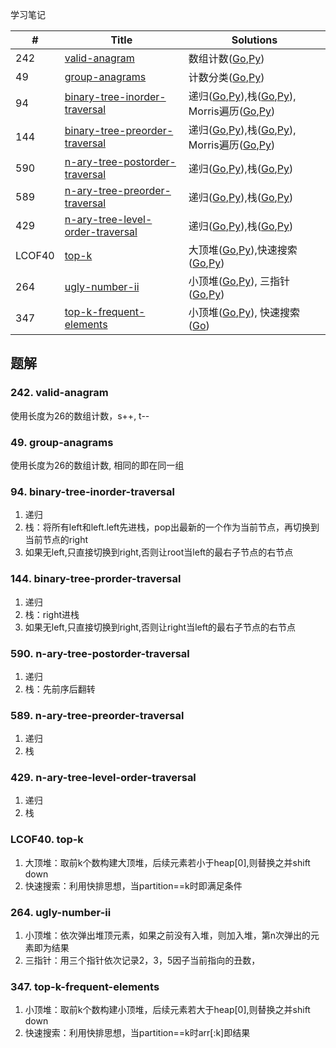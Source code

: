 学习笔记

|#|Title|Solutions|
|---|---|------|
|242|[valid-anagram](https://leetcode-cn.com/problems/anagram) | 数组计数([Go](242/valid_anagram.go),[Py](242/valid_anagram.py))|
|49|[group-anagrams](https://leetcode-cn.com/problems/group-anagrams) | 计数分类([Go](49/group_anagrams.go),[Py](49/group_anagrams.py))|
|94|[binary-tree-inorder-traversal](https://leetcode-cn.com/problems/binary-tree-inorder-traversal) | 递归([Go](94/binary_tree_inorder_traversal.go),[Py](94/binary_tree_inorder_traversal.py)),栈([Go](94/binary_tree_inorder_traversal2.go),[Py](94/binary_tree_inorder_traversal2.py)), Morris遍历([Go](94/binary_tree_inorder_traversal3.go),[Py](94/binary_tree_inorder_traversal3.py))|
|144|[binary-tree-preorder-traversal](https://leetcode-cn.com/problems/binary-tree-preorder-traversal) | 递归([Go](144/binary_tree_preorder_traversal.go),[Py](144/binary_tree_preorder_traversal.py)),栈([Go](144/binary_tree_preorder_traversal2.go),[Py](144/binary_tree_preorder_traversal2.py)), Morris遍历([Go](144/binary_tree_preorder_traversal3.go),[Py](144/binary_tree_preorder_traversal3.py))|
|590|[n-ary-tree-postorder-traversal](https://leetcode-cn.com/problems/n-ary-tree-postorder-traversal) | 递归([Go](590/n_ary_tree_postorder_traversal.go),[Py](590/n_ary_tree_postorder_traversal.go)),栈([Go](590/n_ary_tree_postorder_traversal2.go),[Py](590/n_ary_tree_postorder_traversal2.go))|
|589|[n-ary-tree-preorder-traversal](https://leetcode-cn.com/problems/n-ary-tree-preorder-traversal) | 递归([Go](589/n_ary_tree_preorder_traversal.go),[Py](589/n_ary_tree_preorder_traversal.go)),栈([Go](589/n_ary_tree_preorder_traversal2.go),[Py](589/n_ary_tree_preorder_traversal2.go))|
|429|[n-ary-tree-level-order-traversal](https://leetcode-cn.com/problems/n-ary-tree-level-order-traversal) | 递归([Go](429/n_ary_tree_level_order_traversal.go),[Py](429/n_ary_tree_level_order_traversal.py)),栈([Go](429/n_ary_tree_level_order_traversal2.go),[Py](429/n_ary_tree_level_order_traversal2.py))|
|LCOF40|[top-k](https://leetcode-cn.com/problems/zui-xiao-de-kge-shu-lcof/) | 大顶堆([Go](LCOF40/least_numbers.go),[Py](LCOF40/least_numbers.py)),快速搜索([Go](LCOF40/least_numbers2.go),[Py](LCOF40/least_numbers2.py))|
|264|[ugly-number-ii](https://leetcode-cn.com/problems/ugly-number-ii) | 小顶堆([Go](264/ugly_number_ii.go),[Py](264/ugly_number_ii.py)), 三指针([Go](264/ugly_number_ii2.go),[Py](264/ugly_number_ii2.py))|
|347|[top-k-frequent-elements](https://leetcode-cn.com/problems/top-k-frequent-elements) | 小顶堆([Go](347/top_k_frequent_elements.go),[Py](347/top_k_frequent_elements.go)), 快速搜索([Go](347/top_k_frequent_elements2.go))|



## 题解

### 242. valid-anagram

使用长度为26的数组计数，s++, t--


### 49. group-anagrams

使用长度为26的数组计数, 相同的即在同一组


### 94. binary-tree-inorder-traversal

1. 递归
2. 栈：将所有left和left.left先进栈，pop出最新的一个作为当前节点，再切换到当前节点的right
3. 如果无left,只直接切换到right,否则让root当left的最右子节点的右节点

### 144. binary-tree-prorder-traversal

1. 递归
2. 栈：right进栈
3. 如果无left,只直接切换到right,否则让right当left的最右子节点的右节点

### 590. n-ary-tree-postorder-traversal

1. 递归
2. 栈：先前序后翻转

### 589. n-ary-tree-preorder-traversal

1. 递归
2. 栈

### 429. n-ary-tree-level-order-traversal

1. 递归
2. 栈


### LCOF40. top-k

1. 大顶堆：取前k个数构建大顶堆，后续元素若小于heap[0],则替换之并shift down
2. 快速搜索：利用快排思想，当partition==k时即满足条件

### 264. ugly-number-ii

1. 小顶堆：依次弹出堆顶元素，如果之前没有入堆，则加入堆，第n次弹出的元素即为结果
2. 三指针：用三个指针依次记录2，3，5因子当前指向的丑数，


### 347. top-k-frequent-elements

1. 小顶堆：取前k个数构建小顶堆，后续元素若大于heap[0],则替换之并shift down
2. 快速搜索：利用快排思想，当partition==k时arr[:k]即结果

